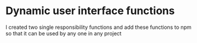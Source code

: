 # Dynamic user interface functions 
I created two single responsibility functions and add these functions to npm 
so that it can be used by any one in any project
